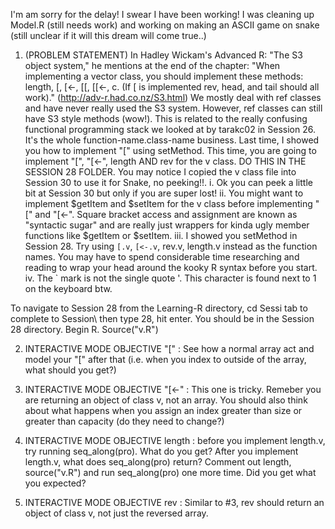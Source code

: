 I'm am sorry for the delay! I swear I have been working! I was cleaning up Model.R (still needs work) and working on making an ASCII game on snake (still unclear if it will this dream will come true..)

1. (PROBLEM STATEMENT) In Hadley Wickam's Advanced R: "The S3 object system," he mentions at the end of the chapter: "When implementing a vector class, you should implement these methods: length, [, [<-, [[, [[<-, c. (If [ is implemented rev, head, and tail should all work)." (http://adv-r.had.co.nz/S3.html) We mostly deal with ref classes and have never really used the S3 system. However, ref classes can still have S3 style methods (wow!). This is related to the really confusing functional programming stack we looked at by tarakc02 in Session 26. It's the whole function-name.class-name business. Last time, I showed you how to implement "[" using setMethod. This time, you are going to implement "[", "[<-", length AND rev for the v class. DO THIS IN THE SESSION 28 FOLDER. You may notice I copied the v class file into Session 30 to use it for Snake, no peeking!!. 
    i. Ok you can peek a little bit at Session 30 but only if you are super lost!
    ii. You might want to implement $getItem and $setItem for the v class before implementing "[" and "[<-". Square bracket access and assignment are known as "syntactic sugar" and are really just wrappers for kinda ugly member functions like $getItem or $setItem. 
    iii. I showed you setMethod in Session 28. Try using `[.v`, `[<-.v`, rev.v, length.v instead as the function names. You may have to spend considerable time researching and reading to wrap your head around the kooky R syntax before you start.
    iv. The ` mark is not the single quote '. This character is found next to 1 on the keyboard btw.

To navigate to Session 28 from the Learning-R directory, cd Sessi tab to complete to Session\ then type 28, hit enter. You should be in the Session 28 directory. Begin R. Source("v.R") 

2. INTERACTIVE MODE OBJECTIVE "[" : See how a normal array act and model your "[" after that (i.e. when you index to outside of the array, what should you get?) 

3. INTERACTIVE MODE OBJECTIVE "[<-" : This one is tricky. Remeber you are returning an object of class v, not an array. You should also think about what happens when you assign an index greater than size or greater than capacity (do they need to change?)

4. INTERACTIVE MODE OBJECTIVE length : before you implement length.v, try running seq_along(pro). What do you get? After you implement length.v, what does seq_along(pro) return? Comment out length, source("v.R") and run seq_along(pro) one more time. Did you get what you expected?    

5. INTERACTIVE MODE OBJECTIVE rev : Similar to #3, rev should return an object of class v, not just the reversed array. 
   